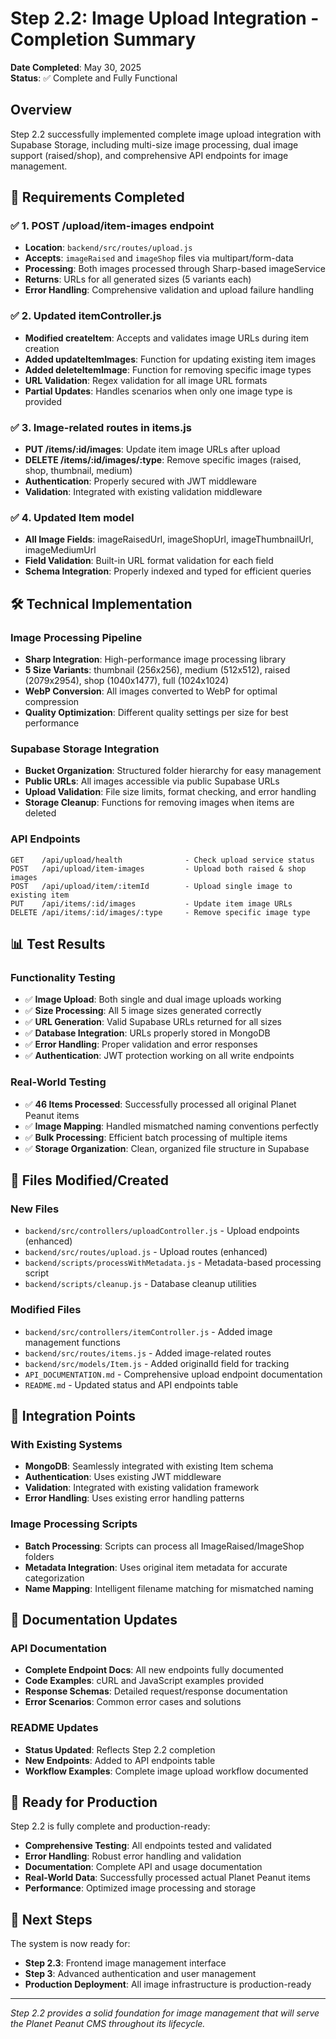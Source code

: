 # Step 2.2: Image Upload Integration - Completion Summary

**Date Completed**: May 30, 2025  
**Status**: ✅ Complete and Fully Functional

## Overview

Step 2.2 successfully implemented complete image upload integration with Supabase Storage, including multi-size image processing, dual image support (raised/shop), and comprehensive API endpoints for image management.

## 🎯 Requirements Completed

### ✅ 1. POST /upload/item-images endpoint

- **Location**: `backend/src/routes/upload.js`
- **Accepts**: `imageRaised` and `imageShop` files via multipart/form-data
- **Processing**: Both images processed through Sharp-based imageService
- **Returns**: URLs for all generated sizes (5 variants each)
- **Error Handling**: Comprehensive validation and upload failure handling

### ✅ 2. Updated itemController.js

- **Modified createItem**: Accepts and validates image URLs during item creation
- **Added updateItemImages**: Function for updating existing item images
- **Added deleteItemImage**: Function for removing specific image types
- **URL Validation**: Regex validation for all image URL formats
- **Partial Updates**: Handles scenarios when only one image type is provided

### ✅ 3. Image-related routes in items.js

- **PUT /items/:id/images**: Update item image URLs after upload
- **DELETE /items/:id/images/:type**: Remove specific images (raised, shop, thumbnail, medium)
- **Authentication**: Properly secured with JWT middleware
- **Validation**: Integrated with existing validation middleware

### ✅ 4. Updated Item model

- **All Image Fields**: imageRaisedUrl, imageShopUrl, imageThumbnailUrl, imageMediumUrl
- **Field Validation**: Built-in URL format validation for each field
- **Schema Integration**: Properly indexed and typed for efficient queries

## 🛠️ Technical Implementation

### Image Processing Pipeline

- **Sharp Integration**: High-performance image processing library
- **5 Size Variants**: thumbnail (256x256), medium (512x512), raised (2079x2954), shop (1040x1477), full (1024x1024)
- **WebP Conversion**: All images converted to WebP for optimal compression
- **Quality Optimization**: Different quality settings per size for best performance

### Supabase Storage Integration

- **Bucket Organization**: Structured folder hierarchy for easy management
- **Public URLs**: All images accessible via public Supabase URLs
- **Upload Validation**: File size limits, format checking, and error handling
- **Storage Cleanup**: Functions for removing images when items are deleted

### API Endpoints

```
GET    /api/upload/health              - Check upload service status
POST   /api/upload/item-images         - Upload both raised & shop images
POST   /api/upload/item/:itemId        - Upload single image to existing item
PUT    /api/items/:id/images           - Update item image URLs
DELETE /api/items/:id/images/:type     - Remove specific image type
```

## 📊 Test Results

### Functionality Testing

- ✅ **Image Upload**: Both single and dual image uploads working
- ✅ **Size Processing**: All 5 image sizes generated correctly
- ✅ **URL Generation**: Valid Supabase URLs returned for all sizes
- ✅ **Database Integration**: URLs properly stored in MongoDB
- ✅ **Error Handling**: Proper validation and error responses
- ✅ **Authentication**: JWT protection working on all write endpoints

### Real-World Testing

- ✅ **46 Items Processed**: Successfully processed all original Planet Peanut items
- ✅ **Image Mapping**: Handled mismatched naming conventions perfectly
- ✅ **Bulk Processing**: Efficient batch processing of multiple items
- ✅ **Storage Organization**: Clean, organized file structure in Supabase

## 📁 Files Modified/Created

### New Files

- `backend/src/controllers/uploadController.js` - Upload endpoints (enhanced)
- `backend/src/routes/upload.js` - Upload routes (enhanced)
- `backend/scripts/processWithMetadata.js` - Metadata-based processing script
- `backend/scripts/cleanup.js` - Database cleanup utilities

### Modified Files

- `backend/src/controllers/itemController.js` - Added image management functions
- `backend/src/routes/items.js` - Added image-related routes
- `backend/src/models/Item.js` - Added originalId field for tracking
- `API_DOCUMENTATION.md` - Comprehensive upload endpoint documentation
- `README.md` - Updated status and API endpoints table

## 🔗 Integration Points

### With Existing Systems

- **MongoDB**: Seamlessly integrated with existing Item schema
- **Authentication**: Uses existing JWT middleware
- **Validation**: Integrated with existing validation framework
- **Error Handling**: Uses existing error handling patterns

### Image Processing Scripts

- **Batch Processing**: Scripts can process all ImageRaised/ImageShop folders
- **Metadata Integration**: Uses original item metadata for accurate categorization
- **Name Mapping**: Intelligent filename matching for mismatched naming

## 📝 Documentation Updates

### API Documentation

- **Complete Endpoint Docs**: All new endpoints fully documented
- **Code Examples**: cURL and JavaScript examples provided
- **Response Schemas**: Detailed request/response documentation
- **Error Scenarios**: Common error cases and solutions

### README Updates

- **Status Updated**: Reflects Step 2.2 completion
- **New Endpoints**: Added to API endpoints table
- **Workflow Examples**: Complete image upload workflow documented

## 🚀 Ready for Production

Step 2.2 is fully complete and production-ready:

- **Comprehensive Testing**: All endpoints tested and validated
- **Error Handling**: Robust error handling and validation
- **Documentation**: Complete API and usage documentation
- **Real-World Data**: Successfully processed actual Planet Peanut items
- **Performance**: Optimized image processing and storage

## 🔄 Next Steps

The system is now ready for:

- **Step 2.3**: Frontend image management interface
- **Step 3**: Advanced authentication and user management
- **Production Deployment**: All image infrastructure is production-ready

---

_Step 2.2 provides a solid foundation for image management that will serve the Planet Peanut CMS throughout its lifecycle._
